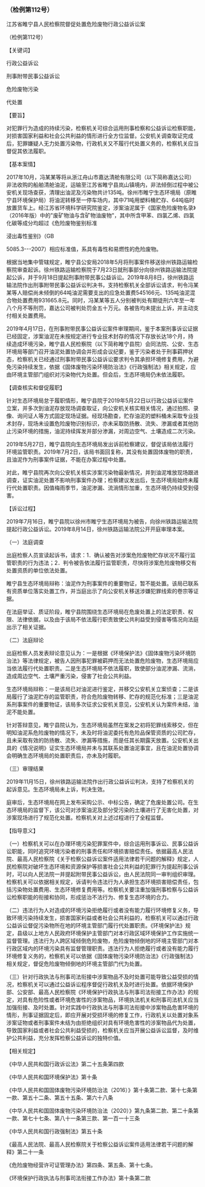 ### （检例第112号）
江苏省睢宁县人民检察院督促处置危险废物行政公益诉讼案

（检例第112号）

【关键词】

行政公益诉讼

刑事附带民事公益诉讼

危险废物污染

代处置

【要旨】

对犯罪行为造成的持续污染，检察机关可综合运用刑事检察和公益诉讼检察职能，对损害国家利益和社会公共利益的情形进行全方位监督。公安机关调查取证完成后，犯罪嫌疑人无力处置污染物，行政机关又不履行代处置义务的，检察机关应当督促其依法履职。

【基本案情】

2017年10月，冯某某等将从浙江舟山市嘉达清舱有限公司（以下简称嘉达公司）非法收购的船舶清舱油泥，运输至江苏省睢宁县岚山镇境内，非法倾倒过程中被公安机关现场查获，清理出油泥及污染物共计135吨。徐州市睢宁生态环境局（原睢宁县环境保护局）将油泥转移至一停车场内，其中71吨用塑料桶贮存、64吨临时放置货车上。经江苏省环境科学研究院鉴定，涉案油泥属于《国家危险废物名录》（2016年版）中的"废矿物油与含矿物油废物"，其中所含甲苯、四氯乙烯、四氯化碳等成分均超过《危险废物鉴别标准

浸出毒性鉴别》（GB

5085.3---2007）相应标准值，系具有毒性和易燃性的危险废物。

根据当地集中管辖规定，睢宁县公安局2018年5月将刑事案件移送徐州铁路运输检察院审查起诉。徐州铁路运输检察院于7月23日就刑事部分向徐州铁路运输法院提起公诉，并于9月18日提起刑事附带民事公益诉讼。2019年8月8日，徐州铁路运输法院作出刑事附带民事公益诉讼判决书，支持检察机关全部诉讼请求，判令冯某某等人赔偿尚未倾倒的64吨油泥需要支出的应急处置费545166元、135吨油泥混合物处置费用931665.8元。同时，冯某某等五人分别被判处有期徒刑六年至一年八个月不等刑罚，嘉达公司被判处罚金五十万元。各被告均未提出上诉，并主动支付相关处置费用。

2019年4月17日，在刑事附带民事公益诉讼案件审理期间，鉴于本案刑事诉讼证据已经固定，涉案油泥在未按规定进行专业技术封存的情况下存放长达18个月，持续造成环境污染，睢宁县人民检察院（以下简称睢宁县院）会同法院、公安、生态环境局等部门召开油泥处置协调会并形成会议纪要，鉴于污染者处于刑事羁押状态，检察机关已经通过刑事附带民事公益诉讼要求判令其承担环境修复费用，为避免污染持续发生，依据《固体废物污染环境防治法》《行政强制法》相关规定，应由环境主管部门组织对污染物代为处置。但会后，生态环境局仍未依法履职。

【调查核实和督促履职】

针对生态环境局怠于履职情形，睢宁县院于2019年5月22日以行政公益诉讼案件立案，并多次到油泥存放现场调查取证，向公安机关核实相关情况，通过拍照、录像、询问证人等方式固定现场证据。经现场勘查，贮存油泥的塑料桶未采取专业技术封存，现场未设置危险废物识别标识，亦未采取防扬散、流失、渗漏或者其他防止污染环境的措施，油泥持续挥发并部分渗漏，对周边空气、土壤造成二次污染。

2019年5月27日，睢宁县院向生态环境局发出诉前检察建议，督促该局依法履行环境监管职责。2019年7月2日，该局书面回复称，其没有处置固体废物的职责，且油泥作为刑事案件证据，不能在办案过程中处置。

对此，睢宁县院再次向公安机关核实涉案污染物最新情况，并到油泥堆放现场跟进调查，证实油泥处置不影响刑事案件办理；检察建议发出后，生态环境局始终未履行代处置职责。因值梅雨季节，油泥渗漏、流淌情形加重，生态环境仍持续受到侵害。

【诉讼过程】

2019年7月16日，睢宁县院以徐州市睢宁生态环境局为被告，向徐州铁路运输法院提起行政公益诉讼。2019年8月14日，徐州铁路运输法院公开开庭审理本案。

（一）法庭调查

出庭检察人员宣读起诉书，请求：1．确认被告对涉案危险废物贮存状况不履行监管职责的行为违法；2．判令被告依法履行监管职责，尽快将涉案危险废物移交有处置资质的单位依法处置。

睢宁县生态环境局辩称：油泥作为刑事案件的重要物证，暂不能处置。该局已联系有资质单位落实处置工作，并当庭出示了向公安机关移送涉嫌犯罪线索的卷宗等证据。

在法庭举证、质证阶段，睢宁县院围绕生态环境局在危废处置上的法定职责、权限、法律依据，以及由于该局不依法履行职责致使公共利益受到侵害等情况向法庭出示了相关证据。

（二）法庭辩论

出庭检察人员发表辩论意见认为：一是根据《环境保护法》《固体废物污染环境防治法》等法律规定，被告人因刑事犯罪被羁押而无法处置危险废物，生态环境局应当依法履行代处置职责。二是生态环境局不依法履职，致使部分油泥渗漏、流淌，造成周边空气、土壤严重污染，侵害了社会公共利益。

生态环境局辩称：一是该局已对油泥进行鉴定，并移交公安机关立案侦查；二是该局履行了油泥贮存的监管职责，符合危险废物转移、贮存的规范化标准；三是油泥系刑事案件的重要物证，该局多次征求公安机关意见，公安机关认为案件未结，油泥不能处置。

针对答辩意见，睢宁县院认为，生态环境局虽然在案发之初将犯罪线索移交，但在明知油泥系危险废物的情况下，未及时将油泥委托有危险品保管资质的公司贮存，且未采取有效的防扬散、流失、渗漏等措施，而是任其长期露天放置。公安机关出具的《情况说明》证实生态环境局并未与其联系处置油泥事宜，且在油泥处置协调会明确生态环境局的处置职责后，亦未及时履职。

（三）审理结果

2019年11月15日，徐州铁路运输法院作出行政公益诉讼判决，支持了检察机关的起诉意见。生态环境局未上诉，判决生效。

庭审后，生态环境局在网上发布采购公示、中标公告，确定了危废处置公司。在生态环境局的监督下，该公司对涉案油泥及部分受污染的土壤进行了无害化处置，对涉案现场进行了规范化处置。检察机关对上述过程进行了全程监督。

【指导意义】

（一）检察机关可以在办理环境污染犯罪案件中，综合运用刑事诉讼、民事公益诉讼职能，同时追究环境污染者的刑事责任和环境损害赔偿责任。依据最高人民法院、最高人民检察院《关于检察公益诉讼案件适用法律若干问题的解释》规定，人民检察院对破坏生态环境和资源保护等损害社会公共利益的犯罪行为提起刑事公诉时，可以向人民法院一并提起附带民事公益诉讼，由人民法院同一审判组织审理。检察机关可以依据相关规定，诉请判令违法行为人承担生态环境损害赔偿责任，包括污染物处置费用、生态环境修复费用等。检察机关要注重加强刑事检察与公益诉讼检察职能的衔接和协同，形成惩治不法行为、修复生态环境的合力。

（二）违法行为人对造成的环境污染拒绝履行或者没有能力履行环境修复义务，导致环境污染持续发生，损害国家利益或者社会公共利益的，检察机关可以通过行政公益诉讼督促污染物所在地的环境主管部门履行代处置职责。《环境保护法》规定，县级以上地方人民政府环境保护主管部门对本行政区域环境保护工作实施统一监督管理。违法行为人跨区域倾倒危险废物，危险废物倾倒地的环境主管部门对本行政区域内的环境污染具有监督管理职责。违法行为人拒绝履行或者没有能力履行环境修复义务的，检察机关可以依据《固体废物污染环境防治法》《行政强制法》相关规定，督促危险废物倾倒地的环境主管部门代为处置。

（三）针对行政执法与刑事司法衔接中涉案物品不及时处置可能导致公益受损的情况，检察机关可以通过公益诉讼程序督促行政机关及时进行处置。依据环境保护部、公安部、最高人民检察院《环境保护行政执法与刑事司法衔接工作办法》的规定，对具有危险性或者环境危害性的涉案物品，环境执法机关和刑事司法机关应当加强衔接、及时处置。针对实践中行政执法与刑事司法衔接中涉案物品危害环境的情形，刑事证据固定后，即应开展对受损环境的修复工作，行政机关以处置对象系涉案证物或者刑事案件未结为由拒绝组织对具有环境危害性的涉案物品代为处置，导致国家利益或者社会公共利益受损的，检察机关应当开展公益诉讼监督，及时维护公共利益，充分发挥检察公益诉讼的独特价值。

【相关规定】

《中华人民共和国行政诉讼法》第二十五条第四款

《中华人民共和国环境保护法》第十条

《中华人民共和国固体废物污染环境防治法（2016）》第十条第二款、第十七条第一款、第五十二条、第五十五条、第六十八条

《中华人民共和国固体废物污染环境防治法（2020）》第九条第二款、第二十条第一款、第七十七条、第八十一条第三款、第一百一十三条

《中华人民共和国行政强制法》第五十条

《最高人民法院、最高人民检察院关于检察公益诉讼案件适用法律若干问题的解释》第二十一条

《危险废物经营许可证管理办法》第四条、第五条、第十七条。

《环境保护行政执法与刑事司法衔接工作办法》第十条第二款
